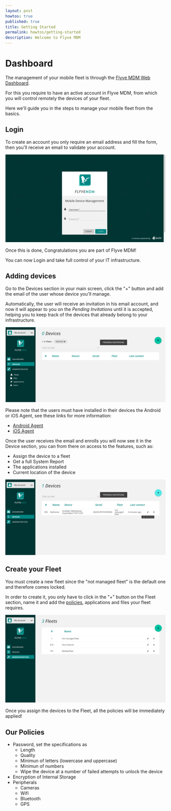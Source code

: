 ```yaml
---
layout: post
howtos: true
published: true
title: Getting Started
permalink: howtos/getting-started
description: Welcome to Flyve MDM
---
```


# Dashboard

The management of your mobile fleet is through the [Flyve MDM Web Dashboard](http://flyve.org/flyve-mdm-web-dashboard/).

For this you require to have an active account in Flyve MDM, from which you will control remotely the devices of your fleet.

Here we'll guide you in the steps to manage your mobile fleet from the basics.

## Login

To create an account you only require an email address and fill the form, then you'll receive an email to validate your account.

![Login](https://raw.githubusercontent.com/Naylin15/Screenshots/master/dashboard-legacy/log.gif)

Once this is done, Congratulations you are part of Flyve MDM!

You can now Login and take full control of your IT infrastructure.

## Adding devices

Go to the Devices section in your main screen, click the "+" button and add the email of the user whose device you'll manage.

Automatically, the user will receive an invitation in his email account, and now it will appear to you on the _Pending Invitations_ until it is accepted, helping you to keep track of the devices that already belong to your infrastructure.

![Add devices](https://raw.githubusercontent.com/Naylin15/Screenshots/master/dashboard-legacy/add.gif)

Please note that the users must have installed in their devices the Android or iOS Agent, see these links for more information:

* [Android Agent](http://flyve.org/android-mdm-agent/)
* [iOS Agent](http://flyve.org/ios-mdm-agent/)

Once the user receives the email and enrolls you will now see it in the Device section, you can from there on access to the features, such as:

* Assign the device to a fleet
* Get a full System Report
* The applications installed
* Current location of the device

![Control panel](https://raw.githubusercontent.com/Naylin15/Screenshots/master/dashboard-legacy/device.gif)

## Create your Fleet

You must create a new fleet since the "not managed fleet" is the default one and therefore comes locked.

In order to create it, you only have to click in the "+" button on the Fleet section, name it and add the [policies](#our-policies), applications and files your fleet requires.

![Fleet](https://raw.githubusercontent.com/Naylin15/Screenshots/master/dashboard-legacy/fleet.gif)

Once you assign the devices to the Fleet, all the policies will be immediately applied!

## Our Policies

* Password, set the specifications as
  * Length
  * Quality
  * Minimun of letters (lowercase and uppercase)
  * Minimun of numbers
  * Wipe the device at a number of failed attempts to unlock the device
* Encryption of Internal Storage
* Peripherals
  * Cameras
  * Wifi
  * Bluetooth
  * GPS